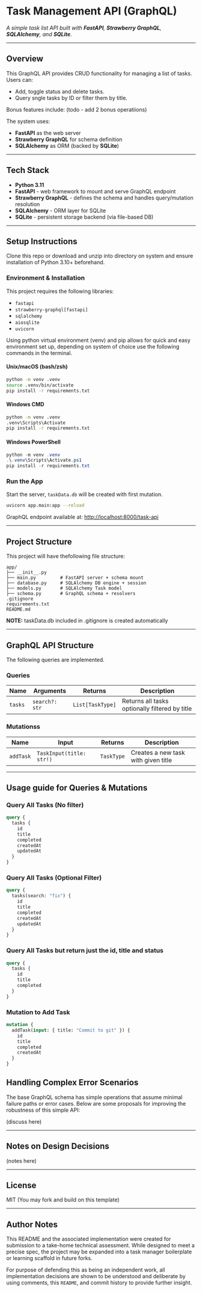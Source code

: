 # Task Management API (GraphQL) 

*A simple task list API built with **FastAPI**, **Strawberry GraphQL**, **SQLAlchemy**, and **SQLite**.*

---

## Overview
This GraphQL API provides CRUD functionality for managing a list of tasks. Users can:

* Add, toggle status and delete tasks.
* Query sngle tasks by ID or filter them by title.

Bonus features include:
(todo - add 2 bonus operatiions)

The system uses:
* **FastAPI** as the web server
* **Strawberry GraphQL** for schema definition
* **SQLAlchemy** as ORM (backed by **SQLite**)
 
 ---

## Tech Stack
* **Python 3.11**
* **FastAPI** - web framework to mount and serve GraphQL endpoint
* **Strawberry GraphQL** - defines the schema and handles query/mutation resolution
* **SQLAlchemy** - ORM layer for SQLite
* **SQLite** - persistent storage backend (via file-based DB)

---

## Setup Instructions
Clone this repo or download and unzip into directory on system and ensure installation of Python 3.10+ beforehand.

### Environment & Installation
This project requires the following libraries:
- `fastapi`
- `strawberry-graphql[fastapi]`
- `sqlalchemy`
- `aiosqlite`
- `uvicorn`

Using python virtual environment (venv) and pip allows for quick and easy environment set up, depending on system of choice use the following commands in the terminal.

#### Unix/macOS (bash/zsh)

```bash
python -m venv .venv
source .venv/bin/activate
pip install -r requirements.txt
```

#### Windows CMD
```cmd
python -m venv .venv
.venv\Scripts\Activate
pip install -r requirements.txt
```

#### Windows PowerShell
```powershell
python -m venv .venv
.\.venv\Scripts\Activate.ps1
pip install -r requirements.txt
```

### Run the App
Start the server, `taskData.db` will be created with first mutation.
```bash
uvicorn app.main:app --reload
```

GraphQL endpoint available at: [http://localhost:8000/task-api](http://localhost:8000/task-api)

---

## Project Structure
This project will have thefollowing file structure:
```
app/
├── __init__.py
├── main.py         # FastAPI server + schema mount
├── database.py     # SQLAlchemy DB engine + session
├── models.py       # SQLAlchemy Task model
├── schema.py       # GraphQL schema + resolvers
.gitignore            
requirements.txt
README.md
```

**NOTE:** taskData.db included in .gitignore is created automatically

---

## GraphQL API Structure
The following queries are implemented.

### Queries
| Name | Arguments  | Returns | Description |
| --- | --- | --- | --- |
| `tasks` | `search?: str` | `List[TaskType]` | Returns all tasks optionally filtered by title |

### Mutationss
| Name | Input | Returns | Description  |
| --- | --- | --- | --- |
| `addTask` | `TaskInput(title: str!)` | `TaskType` | Creates a new task with given title |

---
## Usage guide for Queries & Mutations

### Query All Tasks (No filter)
```graphql
query {
  tasks {
    id
    title
    completed
    createdAt
    updatedAt
  }
}
```

### Query All Tasks (Optional Filter)
```graphql
query {
  tasks(search: "fix") {
    id
    title
    completed
    createdAt
    updatedAt
  }
}
```

### Query All Tasks but return just the id, title and status
```graphql
query {
  tasks {
    id
    title
    completed
  }
}
```

### Mutation to Add Task
```graphql
mutation {
  addTask(input: { title: "Commit to git" }) {
    id
    title
    completed
    createdAt
  }
}
```
## Handling Complex Error Scenarios
The base GraphQL schema has simple operations that assume minimal failure paths or error cases. Below are some proposals for improving the robustness of this simple API:

(discuss here)

---

## Notes on Design Decisions
(notes here)

---

## License

MIT (You may fork and build on this template)

---

## Author Notes

This README and the associated implementation were created for submission to a take-home technical assessment. While designed to meet a precise spec, the project may be expanded into a task manager boilerplate or learning scaffold in future forks.

For purpose of defending this as being an independent work, all implementation decisions are shown to be understood and deliberate by using comments, this `README`, and commit history to provide further insight.